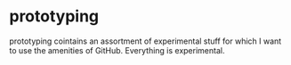 # prototyping

prototyping cointains an assortment of experimental stuff for which I want to use the amenities of GitHub. Everything is experimental.